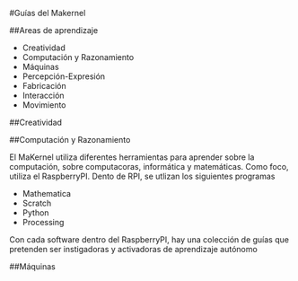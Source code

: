 #Guías del Makernel

##Areas de aprendizaje

* Creatividad
* Computación y Razonamiento
* Máquinas
* Percepción-Expresión
* Fabricación
* Interacción
* Movimiento


##Creatividad

##Computación y Razonamiento

El MaKernel utiliza diferentes herramientas para aprender sobre la computación, sobre computacoras, informática y matemáticas. Como foco, utiliza el RaspberryPI. Dento de RPI, se utlizan los siguientes programas

* Mathematica
* Scratch
* Python
* Processing

Con cada software dentro del RaspberryPI, hay una colección de guías que pretenden ser instigadoras y activadoras de aprendizaje autónomo

##Máquinas
